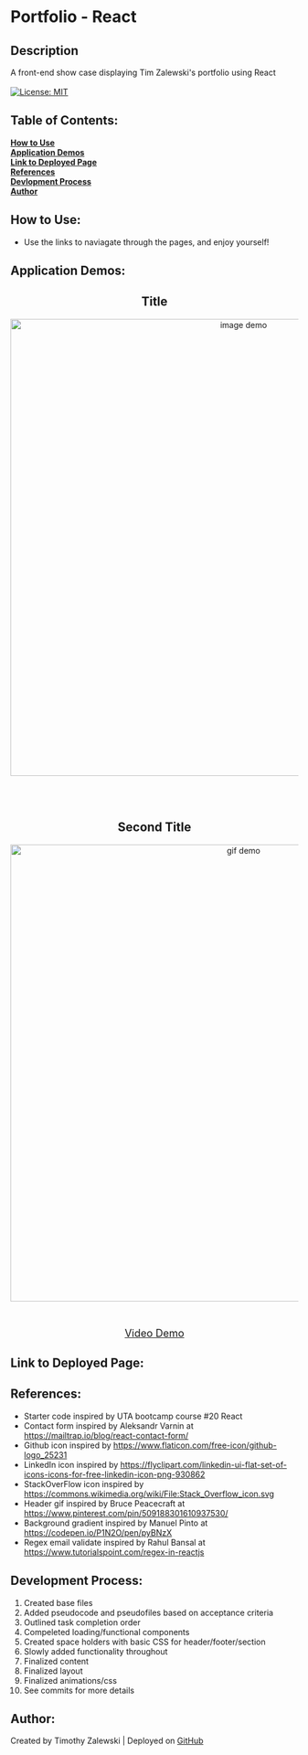 # Portfolio - React

## Description
A front-end show case displaying Tim Zalewski's portfolio using React  <br /> <br />
[![License: MIT](https://img.shields.io/badge/License-MIT-yellow.svg)](https://opensource.org/licenses/MIT)

 ## Table of Contents:

  **[How to Use](#how-to-use)** <br />
  **[Application Demos](#application-demos)** <br />
  **[Link to Deployed Page](#link-to-deployed-page)** <br />
  **[References](#references)** <br />
  **[Devlopment Process](#development-process)** <br />
  **[Author](#author)** <br />

## How to Use:
* Use the links to naviagate through the pages, and enjoy yourself!

## Application Demos:
<h2 align="center">Title</h2>
<p align="center"><img src="./demos/.png" alt="image demo" width="800" height="auto"/></p> <br /><br />
<h2 align="center">Second Title</h2>
<p align="center"><img src="./demos/.gif" alt="gif demo" width="800" height="auto"/></p> <br />
<p align="center"><font size="4"><a href="">Video Demo</a></font></p>

## Link to Deployed Page:


## References:
* Starter code inspired by UTA bootcamp course #20 React <br />
* Contact form inspired by Aleksandr Varnin at https://mailtrap.io/blog/react-contact-form/ <br />
* Github icon inspired by https://www.flaticon.com/free-icon/github-logo_25231 <br />
* LinkedIn icon inspired by https://flyclipart.com/linkedin-ui-flat-set-of-icons-icons-for-free-linkedin-icon-png-930862 <br />
* StackOverFlow icon inspired by https://commons.wikimedia.org/wiki/File:Stack_Overflow_icon.svg <br />
* Header gif inspired by Bruce Peacecraft at https://www.pinterest.com/pin/509188301610937530/ <br />
* Background gradient inspired by Manuel Pinto at https://codepen.io/P1N2O/pen/pyBNzX <br />
* Regex email validate inspired by Rahul Bansal at https://www.tutorialspoint.com/regex-in-reactjs <br />


## Development Process:
1. Created base files <br />
2. Added pseudocode and pseudofiles based on acceptance criteria <br />
3. Outlined task completion order <br />
4. Compeleted loading/functional components <br />
5. Created space holders with basic CSS for header/footer/section <br />
6. Slowly added functionality throughout <br />
7. Finalized content <br />
8. Finalized layout <br />
9. Finalized animations/css <br />
3. See commits for more details

## Author:
Created by Timothy Zalewski | Deployed on [GitHub](https://github.com/Tim-Zebra)